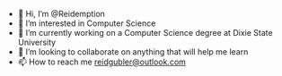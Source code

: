 - 👋 Hi, I’m @Reidemption
- 👀 I’m interested in Computer Science
- 🌱 I’m currently working on a Computer Science degree at Dixie State University
- 💞️ I’m looking to collaborate on anything that will help me learn
- 📫 How to reach me reidgubler@outlook.com

<!---
Reidemption/Reidemption is a ✨ special ✨ repository because its `README.md` (this file) appears on your GitHub profile.
You can click the Preview link to take a look at your changes.
--->
